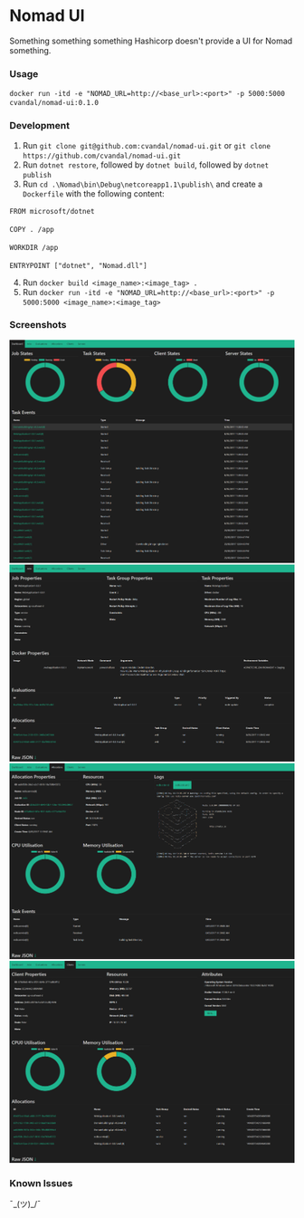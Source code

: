 # Nomad UI

Something something something Hashicorp doesn't provide a UI for Nomad something.

### Usage
```
docker run -itd -e "NOMAD_URL=http://<base_url>:<port>" -p 5000:5000 cvandal/nomad-ui:0.1.0
```

### Development
1. Run `git clone git@github.com:cvandal/nomad-ui.git` or `git clone https://github.com/cvandal/nomad-ui.git`
2. Run `dotnet restore`, followed by `dotnet build`, followed by `dotnet publish`
3. Run `cd .\Nomad\bin\Debug\netcoreapp1.1\publish\` and create a `Dockerfile` with the following content:
```
FROM microsoft/dotnet

COPY . /app

WORKDIR /app

ENTRYPOINT ["dotnet", "Nomad.dll"]
```
4. Run `docker build <image_name>:<image_tag> .`
5. Run `docker run -itd -e "NOMAD_URL=http://<base_url>:<port>" -p 5000:5000 <image_name>:<image_tag>`

### Screenshots
![alt text](https://github.com/cvandal/nomad-ui/blob/master/Nomad/wwwroot/images/dashboard.png "Dashboard")
![alt text](https://github.com/cvandal/nomad-ui/blob/master/Nomad/wwwroot/images/job.png "Job")
![alt text](https://github.com/cvandal/nomad-ui/blob/master/Nomad/wwwroot/images/allocation.png "Allocation")
![alt text](https://github.com/cvandal/nomad-ui/blob/master/Nomad/wwwroot/images/client.png "Client")

### Known Issues
¯\_(ツ)_/¯
